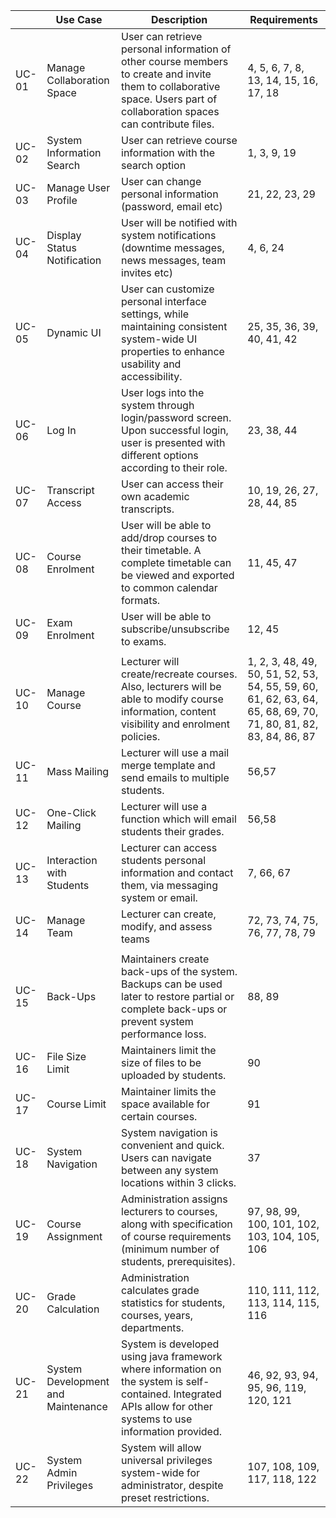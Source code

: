 |   | Use Case                           | Description                                                                                                                                                               | Requirements                                                                                                    |
|---|------------------------------------|---------------------------------------------------------------------------------------------------------------------------------------------------------------------------|-----------------------------------------------------------------------------------------------------------------|
|UC-01| Manage Collaboration Space         | User can retrieve personal information of other course members to create and invite them to collaborative space. Users part of collaboration spaces can contribute files. | 4, 5, 6, 7, 8, 13, 14, 15, 16, 17, 18                                                                           |
|UC-02| System Information Search          | User can retrieve course information with the search option                                                                                                               | 1, 3, 9, 19                                                                                                     |
|UC-03| Manage User Profile                | User can change personal information (password, email etc)                                                                                                                | 21, 22, 23, 29                                                                                                  |
|UC-04| Display Status Notification        | User will be notified with system notifications (downtime messages, news messages, team invites etc)                                                                      | 4, 6, 24                                                                                                        |
|UC-05| Dynamic UI                         | User can customize personal interface settings, while maintaining consistent system-wide UI properties to enhance usability and accessibility.                            | 25, 35, 36, 39, 40, 41, 42                                                                                      |
|UC-06| Log In                             | User logs into the system through login/password screen. Upon successful login, user is presented with different options according to their role.                         | 23, 38, 44                                                                                                      |
|UC-07| Transcript Access                  | User can access their own academic transcripts.                                                                                                                           | 10, 19, 26, 27, 28, 44, 85                                                                                      |
|UC-08| Course Enrolment                   | User will be able to add/drop courses to their timetable. A complete timetable can be viewed and exported to common calendar formats.                                     | 11, 45, 47                                                                                                      |
|UC-09| Exam Enrolment                     | User will be able to subscribe/unsubscribe to exams.                                                                                                                      | 12, 45                                                                                                          |
|     |                                    |                                                                                                                                                                           |                                                                                                                 |
|UC-10| Manage Course                      | Lecturer will create/recreate courses. Also, lecturers will be able to modify course information, content visibility and enrolment policies.                              | 1, 2, 3, 48, 49, 50, 51, 52, 53, 54, 55, 59, 60, 61, 62, 63, 64, 65, 68, 69, 70, 71, 80, 81, 82, 83, 84, 86, 87 |
|UC-11| Mass Mailing                       | Lecturer will use a mail merge template and send emails to multiple students.                                                                                             | 56,57                                                                                                           |
|UC-12| One-Click Mailing                  | Lecturer will use a function which will email students their grades.                                                                                                      | 56,58                                                                                                           |
|UC-13| Interaction with Students          | Lecturer can access students personal information and contact them, via messaging system or email.                                                                        | 7, 66, 67                                                                                                       |
|UC-14| Manage Team                        | Lecturer can create, modify, and assess teams                                                                                                                             | 72, 73, 74, 75, 76, 77, 78, 79                                                                                  |
|     |                                    |                                                                                                                                                                           |                                                                                                                 |
|UC-15| Back-Ups                           | Maintainers create back-ups of the system. Backups can be used later to restore partial or complete back-ups or prevent system performance loss.               | 88, 89                                                                                                          |
|UC-16| File Size Limit                    | Maintainers limit the size of files to be uploaded by students.                                                                                                           | 90                                                                                                              |
|UC-17| Course Limit                       | Maintainer limits the space available for certain courses.                                                                                                                | 91                                                                                                              |
|UC-18| System Navigation                  | System navigation is convenient and quick. Users can navigate between any system locations within 3 clicks.                                                               | 37                                                                                                              |
|UC-19| Course Assignment                  | Administration assigns lecturers to courses, along with specification of course requirements (minimum number of students, prerequisites).                                 | 97, 98, 99, 100, 101, 102, 103, 104, 105, 106                                                                   |
|UC-20| Grade Calculation                  | Administration calculates grade statistics for students, courses, years, departments.                                                                                     | 110, 111, 112, 113, 114, 115, 116                                                                               |
|UC-21| System Development and Maintenance | System is developed using java framework where information on the system is self-contained. Integrated APIs allow for other systems to use information provided.          | 46, 92, 93, 94, 95, 96, 119, 120, 121                                                                           |
|UC-22| System Admin Privileges            | System will allow universal privileges system-wide for administrator, despite preset restrictions.                                                                        | 107, 108, 109, 117, 118, 122                                                                                    |
